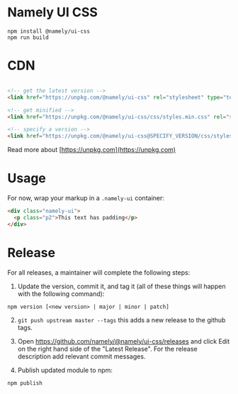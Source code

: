 # Namely UI CSS

```
npm install @namely/ui-css
npm run build
```

# CDN

```html

<!-- get the latest version -->
<link href="https://unpkg.com/@namely/ui-css" rel="stylesheet" type="text/css">

<!-- get minified -->
<link href="https://unpkg.com/@namely/ui-css/css/styles.min.css" rel="stylesheet" type="text/css">

<!-- specify a version -->
<link href="https://unpkg.com/@namely/ui-css@SPECIFY_VERSION/css/styles.min.css" rel="stylesheet" type="text/css">
```

Read more about [https://unpkg.com](https://unpkg.com)

# Usage

For now, wrap your markup in a `.namely-ui` container:
```html
<div class="namely-ui">
  <p class="p2">This text has padding</p>
</div>
```

# Release
For all releases, a maintainer will complete the following steps:

1. Update the version, commit it, and tag it (all of these things will happen with the following command):

```
npm version [<new version> | major | minor | patch]
```

2. `git push upstream master --tags` this adds a new release to the github tags.

3. Open https://github.com/namely/@namely/ui-css/releases and click Edit on the right hand side of the "Latest Release".
For the release description add relevant commit messages.

4. Publish updated module to npm:
```
npm publish
```
